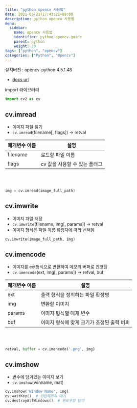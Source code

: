 ```yaml
---
title: "python opencv 사용법"
date: 2021-05-21T17:43:21+09:00
description: python opencv 사용법
menu:
  sidebar:
    name: opencv 사용법
    identifier: python-opencv-guide
    parent: python
    weight: 30
tags: ["python", "opencv"]
categories: ["Python", "Opencv"]
---
```




설치버전 : opencv-python 4.5.1.48
- [docs url](https://docs.opencv.org/4.5.1/d4/da8/group__imgcodecs.html)

import 라이브러리 

```python
import cv2 as cv
```


## cv.imread

- 이미지 파일 읽기
- `cv.imread`(filename[, flags]) -> retval

|매개변수 이름|설명|
|---|---|
|filename   |로드할 파일 이름|
|flags      |cv 값을 사용할 수 있는 플래그|

<br><br>

```python
img = cv.imread(image_full_path)
```


## cv.imwrite

- 이미지 파일 저장
- `cv.imwrite`(filename, img[, params]) -> retval
- 이미지 형식은 파일 이름 확장자에 따라 선택됨

```python
cv.imwrite(image_full_path, img)
```


## cv.imencode

- 이미지를 ext형식으로 변환하여 메모리 버퍼로 인코딩
- `cv.imencode`(ext, img[, params]) -> refval, buf

|매개변수 이름|설명|
|---|---|
|ext    |출력 형식을 정의하는 파일 확장명|
|img    |변환할 이미지|
|params |이미지 형식별 매개 변수|
|buf    |이미지 형식에 맞게 크기가 조정된 출력 버퍼|

<br><br>

```python
retval, buffer = cv.imencode('.png', img)
```

## cv.imshow

- 변수에 담겨있는 이미지 보기
- `cv.imshow`(winname, mat)

```python
cv.imshow('Window Name', img)
cv.waitKey()  # 키입력까지 대기
cv.destroyAllWindows()  # 윈도우창 닫기
```
